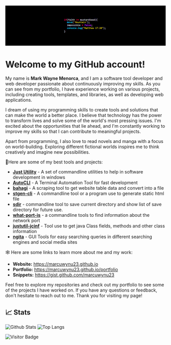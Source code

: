 ![Logo](https://github.com/marcuwynu23/marcuwynu23/blob/main/banner.jpg)



# Welcome to my GitHub account!

My name is **Mark Wayne Menorca**, and I am a software tool developer and web developer passionate about continuously improving my skills. As you can see from my portfolio, I have experience working on various projects, including creating tools, templates, and libraries, as well as developing web applications.

I dream of using my programming skills to create tools and solutions that can make the world a better place. I believe that technology has the power to transform lives and solve some of the world's most pressing issues. I'm excited about the opportunities that lie ahead, and I'm constantly working to improve my skills so that I can contribute to meaningful projects.

Apart from programming, I also love to read novels and manga with a focus on world-building. Exploring different fictional worlds inspires me to think creatively and imagine new possibilities. 


🙋Here are some of my best tools and projects:

-  **[Just Utility](https://github.com/marcuwynu23/just-utility)** - A set of commandline utilities to help in software development in windows
-  **[AutoCLI](https://github.com/marcuwynu23/autocli)** - A Terminal Automation Tool for fast development
-  **[bahagi](https:/github.com/marcuwynu23/bahagi)** - A scraping tool to get website table data and convert into a file
-  **[stgen-cli](https:/github.com/marcuwynu23/stgen-cli)** - A commandline tool or a program use to generate static html file
-  **[sdir](https://github.com/marcuwynu23/sdir)** - commandline tool to save current directory and show list of save directory for future use.
-  **[what-port-is](https://github.com/marcuwynu23/what-port-is)** - a commandline tools to find information about the network port
-  **[justutil-jcinf](https:/github.com/marcuwynu23/justutil-jcinf)** - Tool use to get java Class fields, methods and other class information
-  **[ngita](https://github.com/marcuwynu23/ngita)** - GUI Tools for easy searching queries in different searching engines and social media sites

🕸️ Here are some links to learn more about me and my work:
- **Website:** https://marcuwynu23.github.io
- **Portfolio:** https://marcuwynu23.github.io/portfolio
- **Snippets:** https://gist.github.com/marcuwynu23

Feel free to explore my repositories and check out my portfolio to see some of the projects I have worked on. If you have any questions or feedback, don't hesitate to reach out to me. Thank you for visiting my page!


## 📈 Stats

![Github Stats](https://github-readme-stats.vercel.app/api?username=marcuwynu23&count_private=true&show_icons=true&include_all_commits=true&theme=dark&layout=compact)
![Top Langs](https://github-readme-stats.vercel.app/api/top-langs/?username=marcuwynu23&hide=TeX&layout=compact&theme=dark)

![Visitor Badge](https://visitor-badge.laobi.icu/badge?page_id=marcuwynu23.marcuwynu23)

